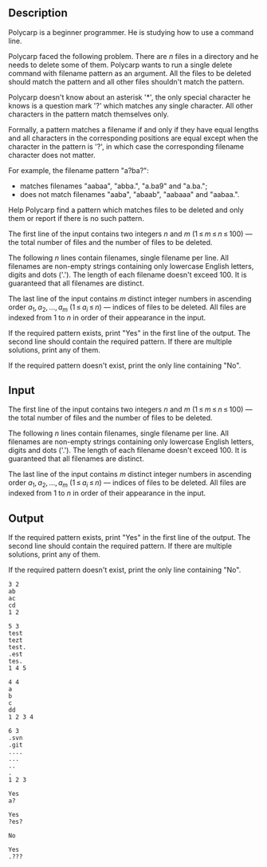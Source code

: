## Description

<div><p>Polycarp is a beginner programmer. He is studying how to use a command line.</p><p>Polycarp faced the following problem. There are <span class="tex-span"><i>n</i></span> files in a directory and he needs to delete some of them. Polycarp wants to run a single delete command with filename pattern as an argument. All the files to be deleted should match the pattern and all other files shouldn't match the pattern.</p><p>Polycarp doesn't know about an asterisk '<span class="tex-font-style-tt">*</span>', the only special character he knows is a question mark '<span class="tex-font-style-tt">?</span>' which matches any single character. All other characters in the pattern match themselves only.</p><p>Formally, a pattern matches a filename if and only if they have equal lengths and all characters in the corresponding positions are equal except when the character in the pattern is '<span class="tex-font-style-tt">?</span>', in which case the corresponding filename character does not matter.</p><p>For example, the filename pattern "<span class="tex-font-style-tt">a?ba?</span>":</p><ul> <li> matches filenames "<span class="tex-font-style-tt">aabaa</span>", "<span class="tex-font-style-tt">abba.</span>", "<span class="tex-font-style-tt">a.ba9</span>" and "<span class="tex-font-style-tt">a.ba.</span>"; </li><li> does not match filenames "<span class="tex-font-style-tt">aaba</span>", "<span class="tex-font-style-tt">abaab</span>", "<span class="tex-font-style-tt">aabaaa</span>" and "<span class="tex-font-style-tt">aabaa.</span>". </li></ul><p>Help Polycarp find a pattern which matches files to be deleted and only them or report if there is no such pattern.</p></div><div class="input-specification"><p>The first line of the input contains two integers <span class="tex-span"><i>n</i></span> and <span class="tex-span"><i>m</i></span> (<span class="tex-span">1 ≤ <i>m</i> ≤ <i>n</i> ≤ 100</span>) — the total number of files and the number of files to be deleted.</p><p>The following <span class="tex-span"><i>n</i></span> lines contain filenames, single filename per line. All filenames are non-empty strings containing only lowercase English letters, digits and dots ('<span class="tex-font-style-tt">.</span>'). The length of each filename doesn't exceed 100. It is guaranteed that all filenames are distinct.</p><p>The last line of the input contains <span class="tex-span"><i>m</i></span> distinct integer numbers in ascending order <span class="tex-span"><i>a</i><sub class="lower-index">1</sub>, <i>a</i><sub class="lower-index">2</sub>, ..., <i>a</i><sub class="lower-index"><i>m</i></sub></span> (<span class="tex-span">1 ≤ <i>a</i><sub class="lower-index"><i>i</i></sub> ≤ <i>n</i></span>) — indices of files to be deleted. All files are indexed from <span class="tex-span">1</span> to <span class="tex-span"><i>n</i></span> in order of their appearance in the input.</p></div><div class="output-specification"><p>If the required pattern exists, print "<span class="tex-font-style-tt">Yes</span>" in the first line of the output. The second line should contain the required pattern. If there are multiple solutions, print any of them.</p><p>If the required pattern doesn't exist, print the only line containing "<span class="tex-font-style-tt">No</span>".</p></div>

## Input

<p>The first line of the input contains two integers <span class="tex-span"><i>n</i></span> and <span class="tex-span"><i>m</i></span> (<span class="tex-span">1 ≤ <i>m</i> ≤ <i>n</i> ≤ 100</span>) — the total number of files and the number of files to be deleted.</p><p>The following <span class="tex-span"><i>n</i></span> lines contain filenames, single filename per line. All filenames are non-empty strings containing only lowercase English letters, digits and dots ('<span class="tex-font-style-tt">.</span>'). The length of each filename doesn't exceed 100. It is guaranteed that all filenames are distinct.</p><p>The last line of the input contains <span class="tex-span"><i>m</i></span> distinct integer numbers in ascending order <span class="tex-span"><i>a</i><sub class="lower-index">1</sub>, <i>a</i><sub class="lower-index">2</sub>, ..., <i>a</i><sub class="lower-index"><i>m</i></sub></span> (<span class="tex-span">1 ≤ <i>a</i><sub class="lower-index"><i>i</i></sub> ≤ <i>n</i></span>) — indices of files to be deleted. All files are indexed from <span class="tex-span">1</span> to <span class="tex-span"><i>n</i></span> in order of their appearance in the input.</p>

## Output

<p>If the required pattern exists, print "<span class="tex-font-style-tt">Yes</span>" in the first line of the output. The second line should contain the required pattern. If there are multiple solutions, print any of them.</p><p>If the required pattern doesn't exist, print the only line containing "<span class="tex-font-style-tt">No</span>".</p>





```input1
3 2
ab
ac
cd
1 2

```




```input2
5 3
test
tezt
test.
.est
tes.
1 4 5

```




```input3
4 4
a
b
c
dd
1 2 3 4

```




```input4
6 3
.svn
.git
....
...
..
.
1 2 3

```




```output1
Yes
a?

```




```output2
Yes
?es?

```




```output3
No

```




```output4
Yes
.???

```


